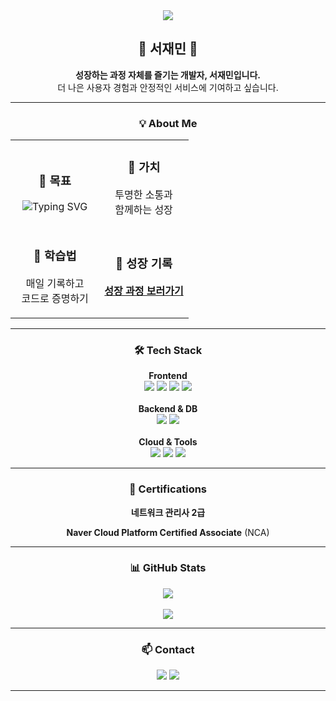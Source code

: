 <div align="center">
  <img src="https://capsule-render.vercel.app/api?type=waving&color=87CEEB&height=150&section=header&text=Hello,%20Developer!&fontSize=40&fontColor=ffffff&animation=twinkling"/>
</div>

<div align="center">
  <h2>🌱 서재민 🌱</h2>
  <p><strong>성장하는 과정 자체를 즐기는 개발자, 서재민입니다.</strong></br>더 나은 사용자 경험과 안정적인 서비스에 기여하고 싶습니다.</p>
</div>

---

<h3 align="center">💡 About Me</h3>
<table align="center" border="0" cellpadding="10" cellspacing="0" style="border: none; width: 100%;">
  <tbody>
    <tr>
      <td align="center" style="border: none; width: 50%;">
        <h3>🚀 목표</h3>
        <img src="https://readme-typing-svg.herokuapp.com?font=Fira+Code&weight=600&pause=1000&color=36BCF7&center=true&vCenter=true&width=280&height=40&lines=Full+Stack+Developer;Cloud+Engineer" alt="Typing SVG" />
      </td>
      <td align="center" style="border: none; width: 50%;">
        <h3>💬 가치</h3>
        <p>투명한 소통과<br/>함께하는 성장</p>
      </td>
    </tr>
    <tr>
      <td align="center" style="border: none; width: 50%;">
        <h3>🧠 학습법</h3>
        <p>매일 기록하고<br/>코드로 증명하기</p>
      </td>
      <td align="center" style="border: none; width: 50%;">
        <h3>🔗 성장 기록</h3>
        <p><a href="https://www.notion.so/Library_Min-s-Library-1d4ebef145e3808cb050f5a72dbafbe1"><strong>성장 과정 보러가기</strong></a></p>
      </td>
    </tr>
  </tbody>
</table>

---

<h3 align="center">🛠️ Tech Stack</h3>
<div align="center">
  <strong>Frontend</strong><br/>
  <img src="https://img.shields.io/badge/HTML5-E34F26?style=for-the-badge&logo=html5&logoColor=white"/>
  <img src="https://img.shields.io/badge/CSS3-1572B6?style=for-the-badge&logo=css3&logoColor=white"/>
  <img src="https://img.shields.io/badge/JavaScript-F7DF1E?style=for-the-badge&logo=javascript&logoColor=black"/>
  <img src="https://img.shields.io/badge/React-61DAFB?style=for-the-badge&logo=react&logoColor=black"/>
  <br/><br/>
  <strong>Backend & DB</strong><br/>
  <img src="https://img.shields.io/badge/Node.js-339933?style=for-the-badge&logo=node.js&logoColor=white"/>
  <img src="https://img.shields.io/badge/MySQL-4479A1?style=for-the-badge&logo=mysql&logoColor=white"/>
  <br/><br/>
  <strong>Cloud & Tools</strong><br/>
  <img src="https://img.shields.io/badge/Naver Cloud-03C75A?style=for-the-badge&logo=naver&logoColor=white"/>
  <img src="https://img.shields.io/badge/Docker-2496ED?style=for-the-badge&logo=docker&logoColor=white"/>
  <img src="https://img.shields.io/badge/Git-F05032?style=for-the-badge&logo=git&logoColor=white"/>
</div>

---

<h3 align="center">📜 Certifications</h3>
<div align="center">
  <p><strong>네트워크 관리사 2급</strong></p>
  <p><strong>Naver Cloud Platform Certified Associate</strong> (NCA)</p>
</div>

---

<h3 align="center">📊 GitHub Stats</h3>
<p align="center">
  <img src="https://github-readme-stats.vercel.app/api/top-langs/?username=library-min&layout=compact&theme=tokyonight&hide_border=true&langs_count=6" />
  <br/><br/>
  <img src="https://github-readme-stats.vercel.app/api?username=library-min&show_icons=true&theme=tokyonight&hide_border=true" />
</p>

---

<h3 align="center">📫 Contact</h3>
<p align="center">
  <a href="mailto:library_mini@outlook.com"><img src="https://img.shields.io/badge/Mail-0078D4?style=for-the-badge&logo=microsoft-outlook&logoColor=white"></a>
  <a href="https://www.notion.so/Library_Min-s-Library-1d4ebef145e3808cb050f5a72dbafbe1"><img src="https://img.shields.io/badge/Notion-000000?style=for-the-badge&logo=notion&logoColor=white"></a>
</p>

---
